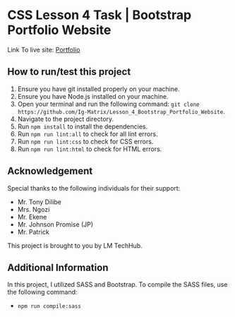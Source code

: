 # CSS Lesson 4 Task | Bootstrap Portfolio Website

Link To live site: [Portfolio](https://ig-matrix.github.io/Lesson_4_Bootstrap_Portfolio_Website/)

## How to run/test this project

1. Ensure you have git installed properly on your machine.
2. Ensure you have Node.js installed on your machine.
3. Open your terminal and run the following command: `git clone https://github.com/Ig-Matrix/Lesson_4_Bootstrap_Portfolio_Website`.
4. Navigate to the project directory.
5. Run `npm install` to install the dependencies.
6. Run `npm run lint:all` to check for all lint errors.
7. Run `npm run lint:css` to check for CSS errors.
8. Run `npm run lint:html` to check for HTML errors.

## Acknowledgement

Special thanks to the following individuals for their support:

- Mr. Tony Dilibe
- Mrs. Ngozi
- Mr. Ekene
- Mr. Johnson Promise (JP)
- Mr. Patrick

This project is brought to you by LM TechHub.

## Additional Information

In this project, I utilized SASS and Bootstrap. To compile the SASS files, use the following command:
- `npm run compile:sass`

